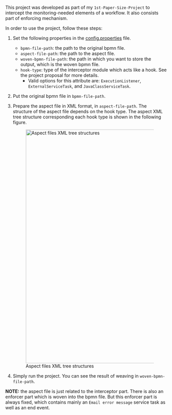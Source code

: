 This project was developed as part of my `1st-Paper-Size-Project` to intercept the monitoring-needed elements of a workflow.
It also consists part of enforcing mechanism.

In order to use the project, follow these steps:
1. Set the following properties in the [config.properties](/src/main/resources/config.properties) file.
   - `bpmn-file-path`: the path to the original bpmn file.
   - `aspect-file-path`: the path to the aspect file.
   - `woven-bpmn-file-path`: the path in which you want to store the output, which is the woven bpmn file.
   - `hook-type`: type of the interceptor module which acts like a hook. See the project proposal for more details.
     - Valid options for this attribute are: `ExecutionListener`, `ExternalServiceTask`, and `JavaClassServiceTask`.

2. Put the original bpmn file in `bpmn-file-path`.

3. Prepare the aspect file in XML format, in `aspect-file-path`. The structure of the aspect file depends on the hook type.
   The aspect XML tree structure corresponding each hook type is shown in the following figure.

   <figure>
      <img width="730" src="/home/shekofte/Documents/Research/Projects-Workspace/SeRDiWow-First-Project/README/aspect-files-xml-tress-structures.png"
           alt="Aspect files XML tree structures"/>
      <figcaption>Aspect files XML tree structures</figcaption>
   </figure>

4. Simply run the project. You can see the result of weaving in `woven-bpmn-file-path`. 

**NOTE:** the aspect file is just related to the interceptor part. There is also an enforcer part which is
woven into the bpmn file. But this enforcer part is always fixed, which contains mainly an `Email error message` 
service task as well as an end event.